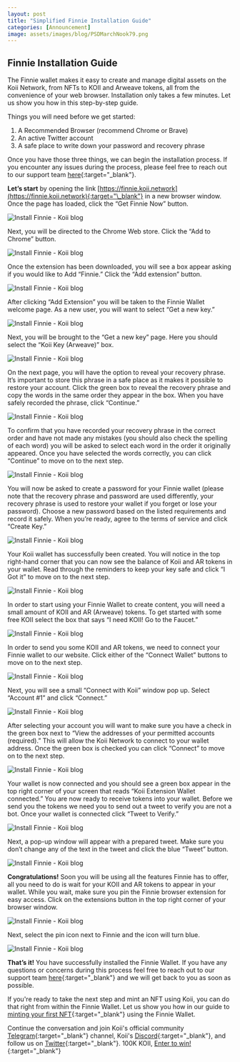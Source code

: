 ```yaml
---
layout: post
title: "Simplified Finnie Installation Guide"
categories: [Announcement]
image: assets/images/blog/PSDMarchNook79.png
---
```


## Finnie Installation Guide

The Finnie wallet makes it easy to create and manage digital assets on the Koii Network, from NFTs to KOII and Arweave tokens, all from the convenience of your web browser. Installation only takes a few minutes. Let us show you how in this step-by-step guide.

Things you will need before we get started:

1. A Recommended Browser (recommend Chrome or Brave)
2. An active Twitter account
3. A safe place to write down your password and recovery phrase

Once you have those three things, we can begin the installation process. If you encounter any issues during the process, please feel free to reach out to our support team [here](http://support@koii.network){:target="\_blank"}.

**Let’s start** by opening the link [https://finnie.koii.network](https://finnie.koii.network){:target="\_blank"} in a new browser window. Once the page has loaded, click the “Get Finnie Now” button.

![Install Finnie - Koii blog](/assets/images/blog/finnieinstall/img1.png)

Next, you will be directed to the Chrome Web store. Click the “Add to Chrome” button.

![Install Finnie - Koii blog](/assets/images/blog/finnieinstall/img2.png)

Once the extension has been downloaded, you will see a box appear asking if you would like to Add “Finnie.” Click the “Add extension” button.

![Install Finnie - Koii blog](/assets/images/blog/finnieinstall/img3.png)

After clicking “Add Extension” you will be taken to the Finnie Wallet welcome page. As a new user, you will want to select “Get a new key.”

![Install Finnie - Koii blog](/assets/images/blog/finnieinstall/img4.png)

Next, you will be brought to the “Get a new key” page. Here you should select the “Koii Key (Arweave)” box.

![Install Finnie - Koii blog](/assets/images/blog/finnieinstall/img5.png)

On the next page, you will have the option to reveal your recovery phrase. It’s important to store this phrase in a safe place as it makes it possible to restore your account. Click the green box to reveal the recovery phrase and copy the words in the same order they appear in the box. When you have safely recorded the phrase, click “Continue.”

![Install Finnie - Koii blog](/assets/images/blog/finnieinstall/img6.png)

To confirm that you have recorded your recovery phrase in the correct order and have not made any mistakes (you should also check the spelling of each word) you will be asked to select each word in the order it originally appeared. Once you have selected the words correctly, you can click “Continue” to move on to the next step.

![Install Finnie - Koii blog](/assets/images/blog/finnieinstall/img7.png)

You will now be asked to create a password for your Finnie wallet (please note that the recovery phrase and password are used differently, your recovery phrase is used to restore your wallet if you forget or lose your password). Choose a new password based on the listed requirements and record it safely. When you’re ready, agree to the terms of service and click “Create Key.”

![Install Finnie - Koii blog](/assets/images/blog/finnieinstall/img8.png)

Your Koii wallet has successfully been created. You will notice in the top right-hand corner that you can now see the balance of Koii and AR tokens in your wallet. Read through the reminders to keep your key safe and click “I Got it” to move on to the next step.

![Install Finnie - Koii blog](/assets/images/blog/finnieinstall/img9.png)

In order to start using your Finnie Wallet to create content, you will need a small amount of KOII and AR (Arweave) tokens. To get started with some free KOII select the box that says “I need KOII! Go to the Faucet.”

![Install Finnie - Koii blog](/assets/images/blog/finnieinstall/img10.png)

In order to send you some KOII and AR tokens, we need to connect your Finnie wallet to our website. Click either of the “Connect Wallet” buttons to move on to the next step.

![Install Finnie - Koii blog](/assets/images/blog/finnieinstall/img11.png)

Next, you will see a small “Connect with Koii” window pop up. Select “Account #1” and click “Connect.”

![Install Finnie - Koii blog](/assets/images/blog/finnieinstall/img12.png)

After selecting your account you will want to make sure you have a check in the green box next to “View the addresses of your permitted accounts (required).” This will allow the Koii Network to connect to your wallet address. Once the green box is checked you can click “Connect” to move on to the next step.

![Install Finnie - Koii blog](/assets/images/blog/finnieinstall/img13.png)

Your wallet is now connected and you should see a green box appear in the top right corner of your screen that reads “Koii Extension Wallet connected.” You are now ready to receive tokens into your wallet. Before we send you the tokens we need you to send out a tweet to verify you are not a bot. Once your wallet is connected click “Tweet to Verify.”

![Install Finnie - Koii blog](/assets/images/blog/finnieinstall/img14.png)

Next, a pop-up window will appear with a prepared tweet. Make sure you don’t change any of the text in the tweet and click the blue “Tweet” button.

![Install Finnie - Koii blog](/assets/images/blog/finnieinstall/img5.png)

**Congratulations!** Soon you will be using all the features Finnie has to offer, all you need to do is wait for your KOII and AR tokens to appear in your wallet. While you wait, make sure you pin the Finnie browser extension for easy access. Click on the extensions button in the top right corner of your browser window.

![Install Finnie - Koii blog](/assets/images/blog/finnieinstall/img16.png)

Next, select the pin icon next to Finnie and the icon will turn blue.

![Install Finnie - Koii blog](/assets/images/blog/finnieinstall/img17.png)

**That’s it!** You have successfully installed the Finnie Wallet. If you have any questions or concerns during this process feel free to reach out to our support team [here](http://support@koii.network){:target="\_blank"} and we will get back to you as soon as possible.

If you're ready to take the next step and mint an NFT using Koii, you can do that right from within the Finnie Wallet. Let us show you how in our guide to [minting your first NFT](https://blog.koii.network/Introducing-Finnie/#part-4-create-an-nft){:target="\_blank"} using the Finnie Wallet.

Continue the conversation and join Koii's official community [Telegram](https://t.me/joinchat/OEHs_8T9-8ZhZmU5){:target="\_blank"} channel, Koii's [Discord](https://discord.com/invite/SDwgnjxNEn){:target="\_blank"}, and follow us on [Twitter](https://twitter.com/KoiiNetwork){:target="\_blank"}. 100K KOII, [Enter to win!](https://gleam.io/c3Cwz/-welcome-to-the-koii-drop-){:target="\_blank"}
